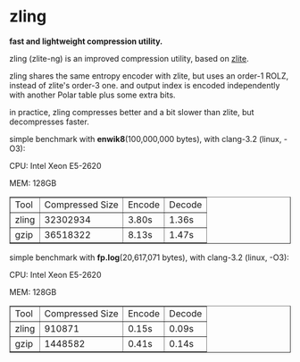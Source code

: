 zling
=====

**fast and lightweight compression utility.**

zling (zlite-ng) is an improved compression utility, based on [zlite](https://github.com/richox/zlite).

zling shares the same entropy encoder with zlite, but uses an order-1 ROLZ, instead of zlite's order-3 one. and output index is encoded independently with another Polar table plus some extra bits.

in practice, zling compresses better and a bit slower than zlite, but decompresses faster.

simple benchmark with __enwik8__(100,000,000 bytes), with clang-3.2 (linux, -O3):

CPU: Intel Xeon E5-2620

MEM: 128GB

<table border="1">
 <tr><td>Tool</td>  <td>Compressed Size</td> <td>Encode</td> <td>Decode</td></tr>
 <tr><td>zling</td> <td>32302934</td>        <td>3.80s</td>  <td>1.36s</td></tr>
 <tr><td>gzip</td>  <td>36518322</td>        <td>8.13s</td>  <td>1.47s</td></tr>
</table>

simple benchmark with __fp.log__(20,617,071 bytes), with clang-3.2 (linux, -O3):

CPU: Intel Xeon E5-2620

MEM: 128GB

<table border="1">
 <tr><td>Tool</td>  <td>Compressed Size</td> <td>Encode</td> <td>Decode</td></tr>
 <tr><td>zling</td> <td>910871</td>          <td>0.15s</td> <td>0.09s</td></tr>
 <tr><td>gzip</td>  <td>1448582</td>         <td>0.41s</td> <td>0.14s</td></tr>
</table>

